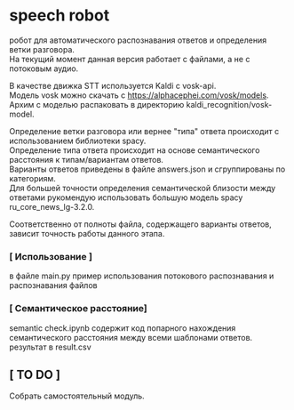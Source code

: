 # speech robot
 робот для автоматического распознавания ответов и определения ветки разговора.  
 На текущий момент данная версия работает с файлами, а не с потоковым аудио.  
 
В качестве движка  STT используется Kaldi с vosk-api.  
Модель vosk можно скачать с https://alphacephei.com/vosk/models.  
Архим с моделью распаковать в директорию kaldi_recognition/vosk-model.
 
 Определение ветки разговора или вернее "типа" ответа происходит с использованием библиотеки spacy.  
 Определение типа ответа происходит на основе семантического расстояния к типам/вариантам ответов.  
 Варианты ответов приведены в файле answers.json и сгруппированы по категориям.  
 Для большей точности определения семантической близости между ответами рукомендую использовать большую модель spacy ru_core_news_lg-3.2.0.
 
 Соответственно от полноты файла, содержащего варианты ответов, зависит точность работы данного этапа.

### [ Использование ]  
 в файле main.py пример использования потокового распознавания и распознавания файлов

### [ Семантическое расстояние]
 semantic check.ipynb содержит код попарного нахождения семантического расстояния между всеми шаблонами ответов. результат в result.csv
 
## [ TO DO ]
 Собрать самостоятельный модуль.



